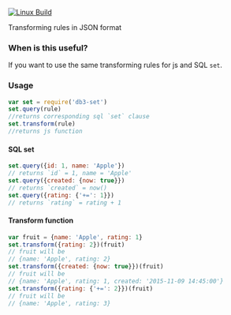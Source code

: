 [![Linux Build][travis-image]][travis-url]

Transforming rules in JSON format

### When is this useful?
If you want to use the same transforming rules for js and SQL `set`.

### Usage
```js
var set = require('db3-set')
set.query(rule)
//returns corresponding sql `set` clause
set.transform(rule)
//returns js function
```
#### SQL set
```js
set.query({id: 1, name: 'Apple'})
// returns `id` = 1, name = 'Apple'
set.query({created: {now: true}})
// returns `created` = now()
set.query({rating: {'+=': 1}})
// returns `rating` = rating + 1
```

#### Transform function
```js
var fruit = {name: 'Apple', rating: 1}
set.transform({rating: 2})(fruit)
// fruit will be
// {name: 'Apple', rating: 2}
set.transform({created: {now: true}})(fruit)
// fruit will be
// {name: 'Apple', rating: 1, created: '2015-11-09 14:45:00'}
set.transform({rating: {'+=': 2}})(fruit)
// fruit will be
// {name: 'Apple', rating: 3}
```

[travis-image]: https://img.shields.io/travis/afanasy/db3-set/master.svg
[travis-url]: https://travis-ci.org/afanasy/db3-set
